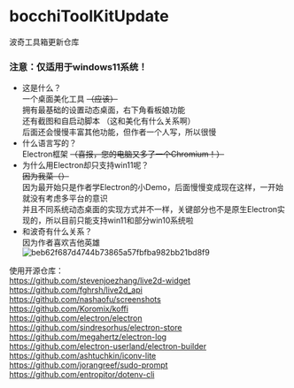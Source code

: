 # bocchiToolKitUpdate  
波奇工具箱更新仓库  
### 注意：仅适用于windows11系统！  
* 这是什么？  
一个桌面美化工具 ~~（应该）~~  
拥有最基础的设置动态桌面，右下角看板娘功能  
还有截图和自启动脚本 （这和美化有什么关系啊）  
后面还会慢慢丰富其他功能，但作者一个人写，所以很慢  
* 什么语言写的？  
Electron框架 ~~（喜报，您的电脑又多了一个Chromium！）~~  
* 为什么用Electron却只支持win11呢？  
~~因为我菜（）~~  
因为最开始只是作者学Electron的小Demo，后面慢慢变成现在这样，一开始就没有考虑多平台的意识  
并且不同系统动态桌面的实现方式并不一样，关键部分也不是原生Electron实现的，所以目前只能支持win11和部分win10系统啦  
* 和波奇有什么关系？  
因为作者喜欢吉他英雄  
![beb62f687d4744b73865a57fbfba982bb21bd8f9](https://github.com/user-attachments/assets/101474ac-fcfa-4c0c-b825-1cd28543d8ef)  

使用开源仓库：  
https://github.com/stevenjoezhang/live2d-widget  
https://github.com/fghrsh/live2d_api  
https://github.com/nashaofu/screenshots  
https://github.com/Koromix/koffi  
https://github.com/electron/electron  
https://github.com/sindresorhus/electron-store  
https://github.com/megahertz/electron-log  
https://github.com/electron-userland/electron-builder  
https://github.com/ashtuchkin/iconv-lite  
https://github.com/jorangreef/sudo-prompt  
https://github.com/entropitor/dotenv-cli  
